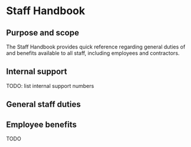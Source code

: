 # Staff Handbook

## Purpose and scope

The Staff Handbook provides quick reference regarding general duties of and benefits available to all staff, including employees and contractors.

## Internal support

TODO: list internal support numbers

## General staff duties



## Employee benefits

TODO
